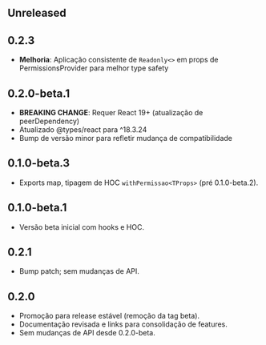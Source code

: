 ## Unreleased

## 0.2.3

- **Melhoria**: Aplicação consistente de `Readonly<>` em props de PermissionsProvider para melhor type safety

## 0.2.0-beta.1

- **BREAKING CHANGE**: Requer React 19+ (atualização de peerDependency)
- Atualizado @types/react para ^18.3.24
- Bump de versão minor para refletir mudança de compatibilidade

## 0.1.0-beta.3

- Exports map, tipagem de HOC `withPermissao<TProps>` (pré 0.1.0-beta.2).

## 0.1.0-beta.1

- Versão beta inicial com hooks e HOC.

## 0.2.1

- Bump patch; sem mudanças de API.

## 0.2.0

- Promoção para release estável (remoção da tag beta).
- Documentação revisada e links para consolidação de features.
- Sem mudanças de API desde 0.2.0-beta.

